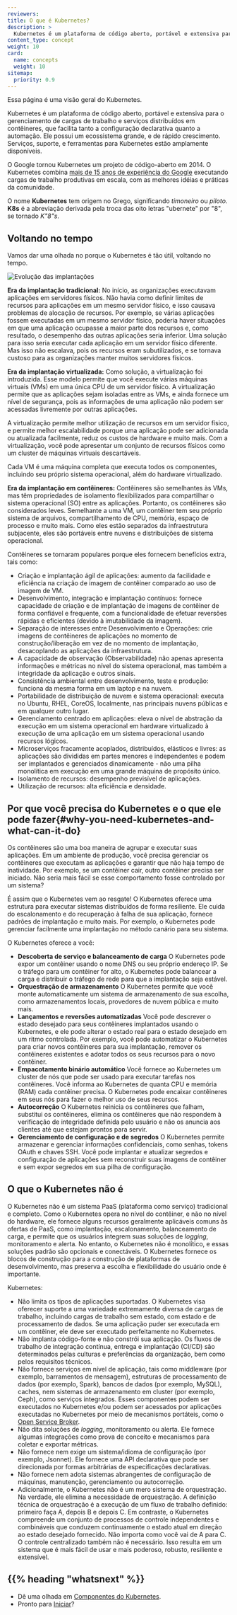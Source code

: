 ```yaml
---
reviewers:
title: O que é Kubernetes?
description: >
  Kubernetes é um plataforma de código aberto, portável e extensiva para o gerenciamento de cargas de trabalho e serviços distribuídos em contêineres, que facilita tanto a configuração declarativa quanto a automação. Ele possui um ecossistema grande, e de rápido crescimento.  Serviços, suporte, e ferramentas para Kubernetes estão amplamente disponíveis.
content_type: concept
weight: 10
card:
  name: concepts
  weight: 10
sitemap:
  priority: 0.9
---
```


<!-- overview -->
Essa página é uma visão geral do Kubernetes.


<!-- body -->
Kubernetes é um plataforma de código aberto, portável e extensiva para o gerenciamento de cargas de trabalho e serviços distribuídos em contêineres, que facilita tanto a configuração declarativa quanto a automação. Ele possui um ecossistema grande, e de rápido crescimento.  Serviços, suporte, e ferramentas para Kubernetes estão amplamente disponíveis.

O Google tornou Kubernetes um projeto de código-aberto em 2014. O Kubernetes combina [mais de 15 anos de experiência do Google](/blog/2015/04/borg-predecessor-to-kubernetes/) executando cargas de trabalho produtivas em escala, com as melhores idéias e práticas da comunidade.

O nome **Kubernetes** tem origem no Grego, significando _timoneiro_ ou _piloto_. **K8s** é a abreviação derivada pela troca das oito letras "ubernete" por "8", se tornado _K"8"s_.

## Voltando no tempo

Vamos dar uma olhada no porque o Kubernetes é tão útil, voltando no tempo.

![Evolução das implantações](/images/docs/Container_Evolution.svg)

**Era da implantação tradicional:** No início, as organizações executavam aplicações em servidores físicos. Não havia como definir limites de recursos para aplicações em um mesmo servidor físico, e isso causava problemas de alocação de recursos. Por exemplo, se várias aplicações fossem executadas em um mesmo servidor físico, poderia haver situações em que uma aplicação ocupasse a maior parte dos recursos e, como resultado, o desempenho das outras aplicações seria inferior. Uma solução para isso seria executar cada aplicação em um servidor físico diferente. Mas isso não escalava, pois os recursos eram subutilizados, e se tornava custoso para as organizações manter muitos servidores físicos.

**Era da implantação virtualizada:**  Como solução, a virtualização foi introduzida. Esse modelo permite que você execute várias máquinas virtuais (VMs) em uma única CPU de um servidor físico. A virtualização permite que as aplicações sejam isoladas entre as VMs, e ainda fornece um nível de segurança, pois as informações de uma aplicação não podem ser acessadas livremente por outras aplicações.

A virtualização permite melhor utilização de recursos em um servidor físico, e permite melhor escalabilidade porque uma aplicação pode ser adicionada ou atualizada facilmente, reduz os custos de hardware e muito mais. Com a virtualização, você pode apresentar um conjunto de recursos físicos como um cluster de máquinas virtuais descartáveis.

Cada VM é uma máquina completa que executa todos os componentes, incluindo seu próprio sistema operacional, além do hardware virtualizado.

**Era da implantação em contêineres:** Contêineres são semelhantes às VMs, mas têm propriedades de isolamento flexibilizados para compartilhar o sistema operacional (SO) entre as aplicações. Portanto, os contêineres são considerados leves. Semelhante a uma VM, um contêiner tem seu próprio sistema de arquivos, compartilhamento de CPU, memória, espaço de processo e muito mais. Como eles estão separados da infraestrutura subjacente, eles são portáveis entre nuvens e distribuições de sistema operacional.

Contêineres se tornaram populares porque eles fornecem benefícios extra, tais como:

* Criação e implantação ágil de aplicações: aumento da facilidade e eficiência na criação de imagem de contêiner comparado ao uso de imagem de VM.
* Desenvolvimento, integração e implantação contínuos: fornece capacidade de criação e de implantação de imagens de contêiner de forma confiável e frequente, com a funcionalidade de efetuar reversões rápidas e eficientes (devido à imutabilidade da imagem).
* Separação de interesses entre Desenvolvimento e Operações: crie imagens de contêineres de aplicações no momento de construção/liberação em vez de no momento de implantação, desacoplando as aplicações da infraestrutura.
* A capacidade de observação (Observabilidade) não apenas apresenta informações e métricas no nível do sistema operacional, mas também a integridade da aplicação e outros sinais.
* Consistência ambiental entre desenvolvimento, teste e produção: funciona da mesma forma em um laptop e na nuvem.
* Portabilidade de distribuição de nuvem e sistema operacional: executa no Ubuntu, RHEL, CoreOS, localmente, nas principais nuvens públicas e em qualquer outro lugar.
* Gerenciamento centrado em aplicações: eleva o nível de abstração da execução em um sistema operacional em hardware virtualizado à execução de uma aplicação em um sistema operacional usando recursos lógicos.
* Microserviços fracamente acoplados, distribuídos, elásticos e livres: as aplicações são divididas em partes menores e independentes e podem ser implantados e gerenciados dinamicamente - não uma pilha monolítica em execução em uma grande máquina de propósito único.
* Isolamento de recursos: desempenho previsível de aplicações.
* Utilização de recursos: alta eficiência e densidade.

## Por que você precisa do Kubernetes e o que ele pode fazer{#why-you-need-kubernetes-and-what-can-it-do}

Os contêineres são uma boa maneira de agrupar e executar suas aplicações. Em um ambiente de produção, você precisa gerenciar os contêineres que executam as aplicações e garantir que não haja tempo de inatividade. Por exemplo, se um contêiner cair, outro contêiner precisa ser iniciado. Não seria mais fácil se esse comportamento fosse controlado por um sistema?

É assim que o Kubernetes vem ao resgate! O Kubernetes oferece uma estrutura para executar sistemas distribuídos de forma resiliente. Ele cuida do escalonamento e do recuperação à falha de sua aplicação, fornece padrões de implantação e muito mais. Por exemplo, o Kubernetes pode gerenciar facilmente uma implantação no método canário para seu sistema.

O Kubernetes oferece a você:

* **Descoberta de serviço e balanceamento de carga**
O Kubernetes pode expor um contêiner usando o nome DNS ou seu próprio endereço IP. Se o tráfego para um contêiner for alto, o Kubernetes pode balancear a carga e distribuir o tráfego de rede para que a implantação seja estável.
* **Orquestração de armazenamento**
O Kubernetes permite que você monte automaticamente um sistema de armazenamento de sua escolha, como armazenamentos locais, provedores de nuvem pública e muito mais.
* **Lançamentos e reversões automatizadas**
Você pode descrever o estado desejado para seus contêineres implantados usando o Kubernetes, e ele pode alterar o estado real para o estado desejado em um ritmo controlada. Por exemplo, você pode automatizar o Kubernetes para criar novos contêineres para sua implantação, remover os contêineres existentes e adotar todos os seus recursos para o novo contêiner.
* **Empacotamento binário automático**
Você fornece ao Kubernetes um cluster de nós que pode ser usado para executar tarefas nos contêineres. Você informa ao Kubernetes de quanta CPU e memória (RAM) cada contêiner precisa. O Kubernetes pode encaixar contêineres em seus nós para fazer o melhor uso de seus recursos.
* **Autocorreção**
O Kubernetes reinicia os contêineres que falham, substitui os contêineres, elimina os contêineres que não respondem à verificação de integridade definida pelo usuário e não os anuncia aos clientes até que estejam prontos para servir.
* **Gerenciamento de configuração e de segredos**
O Kubernetes permite armazenar e gerenciar informações confidenciais, como senhas, tokens OAuth e chaves SSH. Você pode implantar e atualizar segredos e configuração de aplicações sem reconstruir suas imagens de contêiner e sem expor segredos em sua pilha de configuração.

## O que o Kubernetes não é

O Kubernetes não é um sistema PaaS (plataforma como serviço) tradicional e completo. Como o Kubernetes opera no nível do contêiner, e não no nível do hardware, ele fornece alguns recursos geralmente aplicáveis comuns às ofertas de PaaS, como implantação, escalonamento, balanceamento de carga, e permite que os usuários integrem suas soluções de _logging_, monitoramento e alerta. No entanto, o Kubernetes não é monolítico, e essas soluções padrão são opcionais e conectáveis. O Kubernetes fornece os blocos de construção para a construção de plataformas de desenvolvimento, mas preserva a escolha e flexibilidade do usuário onde é importante.

Kubernetes:

* Não limita os tipos de aplicações suportadas. O Kubernetes visa oferecer suporte a uma variedade extremamente diversa de cargas de trabalho, incluindo cargas de trabalho sem estado, com estado e de processamento de dados. Se uma aplicação puder ser executada em um contêiner, ele deve ser executado perfeitamente no Kubernetes.
* Não implanta código-fonte e não constrói sua aplicação. Os fluxos de trabalho de integração contínua, entrega e implantação (CI/CD) são determinados pelas culturas e preferências da organização, bem como pelos requisitos técnicos.
* Não fornece serviços em nível de aplicação, tais como middleware (por exemplo, barramentos de mensagem), estruturas de processamento de dados (por exemplo, Spark), bancos de dados (por exemplo, MySQL), caches, nem sistemas de armazenamento em cluster (por exemplo, Ceph), como serviços integrados. Esses componentes podem ser executados no Kubernetes e/ou podem ser acessados por aplicações executadas no Kubernetes por meio de mecanismos portáteis, como o [Open Service Broker](https://openservicebrokerapi.org/).
* Não dita soluções de _logging_, monitoramento ou alerta. Ele fornece algumas integrações como prova de conceito e mecanismos para coletar e exportar métricas.
* Não fornece nem exige um sistema/idioma de configuração (por exemplo, Jsonnet). Ele fornece uma API declarativa que pode ser direcionada por formas arbitrárias de especificações declarativas.
* Não fornece nem adota sistemas abrangentes de configuração de máquinas, manutenção, gerenciamento ou autocorreção.
* Adicionalmente, o Kubernetes não é um mero sistema de orquestração. Na verdade, ele elimina a necessidade de orquestração. A definição técnica de orquestração é a execução de um fluxo de trabalho definido: primeiro faça A, depois B e depois C. Em contraste, o Kubernetes compreende um conjunto de processos de controle independentes e combináveis que conduzem continuamente o estado atual em direção ao estado desejado fornecido. Não importa como você vai de A para C. O controle centralizado também não é necessário. Isso resulta em um sistema que é mais fácil de usar e mais poderoso, robusto, resiliente e extensível.


## {{% heading "whatsnext" %}}

*   Dê uma olhada em [Componentes do Kubernetes](/pt-br/docs/concepts/overview/components/).
*   Pronto para [Iniciar](/docs/setup/)?
